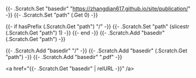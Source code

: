  {{- .Scratch.Set "basedir" "https://zhangdian617.github.io/site/publication/" -}}
 {{- .Scratch.Set "path" (.Get 0) -}}

 {{- if hasPrefix (.Scratch.Get "path") "/" -}}
   {{- .Scratch.Set "path" (slicestr (.Scratch.Get "path") 1) -}}
   {{- end -}}
{{- .Scratch.Add "basedir" (.Scratch.Get "path") -}}

{{- .Scratch.Add "basedir" "/" -}}
{{- .Scratch.Add "basedir" (.Scratch.Get "path") -}}
{{- .Scratch.Add "basedir" ".pdf" -}}

<a href="{{- .Scratch.Get "basedir" | relURL -}}" /a>

